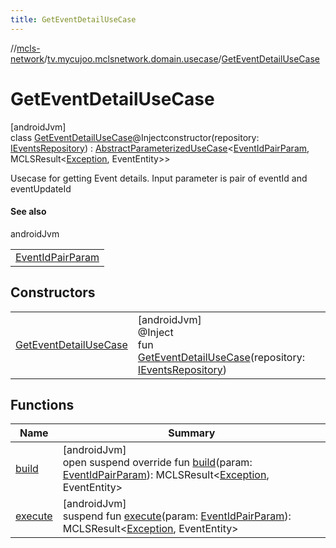 ```yaml
---
title: GetEventDetailUseCase
---
```

//[mcls-network](../../../index.html)/[tv.mycujoo.mclsnetwork.domain.usecase](../index.html)/[GetEventDetailUseCase](index.html)



# GetEventDetailUseCase



[androidJvm]\
class [GetEventDetailUseCase](index.html)@Injectconstructor(repository: [IEventsRepository](../../tv.mycujoo.mclsnetwork.domain.repository/-i-events-repository/index.html)) : [AbstractParameterizedUseCase](../-abstract-parameterized-use-case/index.html)&lt;[EventIdPairParam](../../tv.mycujoo.mclsnetwork.domain.params/-event-id-pair-param/index.html), MCLSResult&lt;[Exception](https://kotlinlang.org/api/latest/jvm/stdlib/kotlin/-exception/index.html), EventEntity&gt;&gt; 

Usecase for getting Event details. Input parameter is pair of eventId and eventUpdateId



#### See also


androidJvm

| |
|---|
| [EventIdPairParam](../../tv.mycujoo.mclsnetwork.domain.params/-event-id-pair-param/index.html) |



## Constructors


| | |
|---|---|
| [GetEventDetailUseCase](-get-event-detail-use-case.html) | [androidJvm]<br>@Inject<br>fun [GetEventDetailUseCase](-get-event-detail-use-case.html)(repository: [IEventsRepository](../../tv.mycujoo.mclsnetwork.domain.repository/-i-events-repository/index.html)) |


## Functions


| Name | Summary |
|---|---|
| [build](build.html) | [androidJvm]<br>open suspend override fun [build](build.html)(param: [EventIdPairParam](../../tv.mycujoo.mclsnetwork.domain.params/-event-id-pair-param/index.html)): MCLSResult&lt;[Exception](https://kotlinlang.org/api/latest/jvm/stdlib/kotlin/-exception/index.html), EventEntity&gt; |
| [execute](index.html#-304783589%2FFunctions%2F-506170386) | [androidJvm]<br>suspend fun [execute](index.html#-304783589%2FFunctions%2F-506170386)(param: [EventIdPairParam](../../tv.mycujoo.mclsnetwork.domain.params/-event-id-pair-param/index.html)): MCLSResult&lt;[Exception](https://kotlinlang.org/api/latest/jvm/stdlib/kotlin/-exception/index.html), EventEntity&gt; |

